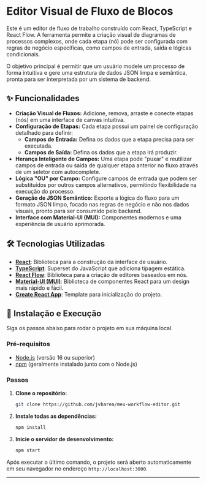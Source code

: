 # Editor Visual de Fluxo de Blocos

Este é um editor de fluxo de trabalho construído com React, TypeScript e React Flow. A ferramenta permite a criação visual de diagramas de processos complexos, onde cada etapa (nó) pode ser configurada com regras de negócio específicas, como campos de entrada, saída e lógicas condicionais.

O objetivo principal é permitir que um usuário modele um processo de forma intuitiva e gere uma estrutura de dados JSON limpa e semântica, pronta para ser interpretada por um sistema de backend.


## ✨ Funcionalidades

- **Criação Visual de Fluxos:** Adicione, remova, arraste e conecte etapas (nós) em uma interface de canvas intuitiva.
- **Configuração de Etapas:** Cada etapa possui um painel de configuração detalhado para definir:
  - **Campos de Entrada:** Defina os dados que a etapa precisa para ser executada.
  - **Campos de Saída:** Defina os dados que a etapa irá produzir.
- **Herança Inteligente de Campos:** Uma etapa pode "puxar" e reutilizar campos de entrada ou saída de qualquer etapa anterior no fluxo através de um seletor com autocomplete.
- **Lógica "OU" por Campo:** Configure campos de entrada que podem ser substituídos por outros campos alternativos, permitindo flexibilidade na execução do processo.
- **Geração de JSON Semântico:** Exporte a lógica do fluxo para um formato JSON limpo, focado nas regras de negócio e não nos dados visuais, pronto para ser consumido pelo backend.
- **Interface com Material-UI (MUI):** Componentes modernos e uma experiência de usuário aprimorada.

## 🛠️ Tecnologias Utilizadas

- **[React](https://reactjs.org/)**: Biblioteca para a construção da interface de usuário.
- **[TypeScript](https://www.typescriptlang.org/)**: Superset do JavaScript que adiciona tipagem estática.
- **[React Flow](https://reactflow.dev/)**: Biblioteca para a criação de editores baseados em nós.
- **[Material-UI (MUI)](https://mui.com/)**: Biblioteca de componentes React para um design mais rápido e fácil.
- **[Create React App](https://create-react-app.dev/)**: Template para inicialização do projeto.

## 🚀 Instalação e Execução

Siga os passos abaixo para rodar o projeto em sua máquina local.

### Pré-requisitos

- [Node.js](https://nodejs.org/en/) (versão 16 ou superior)
- [npm](https://www.npmjs.com/) (geralmente instalado junto com o Node.js)

### Passos

1.  **Clone o repositório:**
    ```bash
    git clone https://github.com/jvbarea/meu-workflow-editor.git
    ```


2.  **Instale todas as dependências:**
    ```bash
    npm install
    ```

3.  **Inicie o servidor de desenvolvimento:**
    ```bash
    npm start
    ```

Após executar o último comando, o projeto será aberto automaticamente em seu navegador no endereço `http://localhost:3000`.

---

